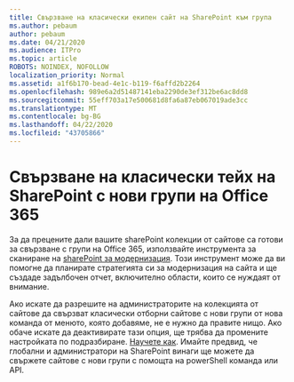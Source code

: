 ```yaml
---
title: Свързване на класически екипен сайт на SharePoint към група
ms.author: pebaum
author: pebaum
ms.date: 04/21/2020
ms.audience: ITPro
ms.topic: article
ROBOTS: NOINDEX, NOFOLLOW
localization_priority: Normal
ms.assetid: a1f6b170-bead-4e1c-b119-f6affd2b2264
ms.openlocfilehash: 989e6a2d51487141eba2290de3ef312be6ac8dd8
ms.sourcegitcommit: 55eff703a17e500681d8fa6a87eb067019ade3cc
ms.translationtype: MT
ms.contentlocale: bg-BG
ms.lasthandoff: 04/22/2020
ms.locfileid: "43705866"
---
```

# <a name="connect-classic-sharepoint-team-sites-to-new-office-365-groups"></a>Свързване на класически тейх на SharePoint с нови групи на Office 365

За да прецените дали вашите sharePoint колекции от сайтове са готови за свързване с групи на Office 365, използвайте инструмента за сканиране на [sharePoint за модернизация](https://go.microsoft.com/fwlink/?linkid=873066). Този инструмент може да ви помогне да планирате стратегията си за модернизация на сайта и ще създаде задълбочен отчет, включително области, които се нуждаят от внимание.
  
Ако искате да разрешите на администраторите на колекцията от сайтове да свързват класически отборни сайтове с нови групи от нова команда от менюто, която добавяме, не е нужно да правите нищо. Ако обаче искате да деактивирате тази опция, ще трябва да промените настройката по подразбиране. [Научете как](https://go.microsoft.com/fwlink/?linkid=2004316). Имайте предвид, че глобални и администратори на SharePoint винаги ще можете да свържете сайтове с нови групи с помощта на powerShell команда или API.
  

